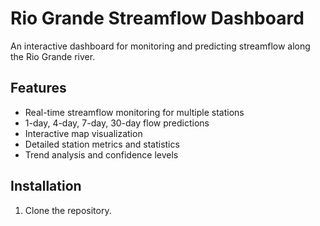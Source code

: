 # Rio Grande Streamflow Dashboard

An interactive dashboard for monitoring and predicting streamflow along the Rio Grande river.

## Features
- Real-time streamflow monitoring for multiple stations
- 1-day, 4-day, 7-day, 30-day flow predictions
- Interactive map visualization
- Detailed station metrics and statistics
- Trend analysis and confidence levels

## Installation

1. Clone the repository.
